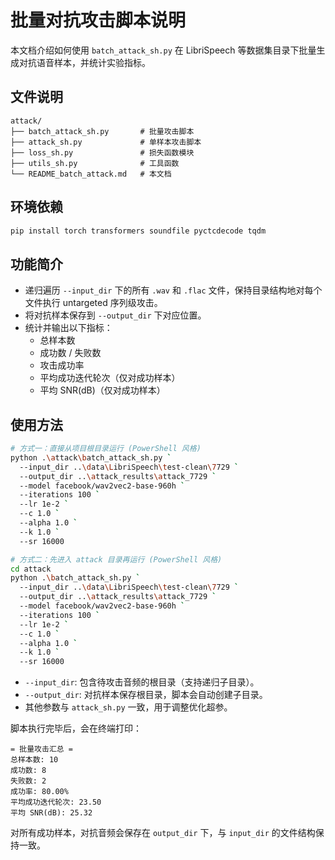# 批量对抗攻击脚本说明

本文档介绍如何使用 `batch_attack_sh.py` 在 LibriSpeech 等数据集目录下批量生成对抗语音样本，并统计实验指标。

## 文件说明

```
attack/
├── batch_attack_sh.py       # 批量攻击脚本
├── attack_sh.py             # 单样本攻击脚本
├── loss_sh.py               # 损失函数模块
├── utils_sh.py              # 工具函数
└── README_batch_attack.md   # 本文档
```

## 环境依赖

```bash
pip install torch transformers soundfile pyctcdecode tqdm
```

## 功能简介

- 递归遍历 `--input_dir` 下的所有 `.wav` 和 `.flac` 文件，保持目录结构地对每个文件执行 untargeted 序列级攻击。  
- 将对抗样本保存到 `--output_dir` 下对应位置。  
- 统计并输出以下指标：  
  - 总样本数  
  - 成功数 / 失败数  
  - 攻击成功率  
  - 平均成功迭代轮次（仅对成功样本）  
  - 平均 SNR(dB)（仅对成功样本）  

## 使用方法

```bash
# 方式一：直接从项目根目录运行 (PowerShell 风格)
python .\attack\batch_attack_sh.py `
  --input_dir ..\data\LibriSpeech\test-clean\7729 `
  --output_dir ..\attack_results\attack_7729 `
  --model facebook/wav2vec2-base-960h `
  --iterations 100 `
  --lr 1e-2 `
  --c 1.0 `
  --alpha 1.0 `
  --k 1.0 `
  --sr 16000
```

```bash
# 方式二：先进入 attack 目录再运行 (PowerShell 风格)
cd attack
python .\batch_attack_sh.py `
  --input_dir ..\data\LibriSpeech\test-clean\7729 `
  --output_dir ..\attack_results\attack_7729 `
  --model facebook/wav2vec2-base-960h `
  --iterations 100 `
  --lr 1e-2 `
  --c 1.0 `
  --alpha 1.0 `
  --k 1.0 `
  --sr 16000
```
- `--input_dir`: 包含待攻击音频的根目录（支持递归子目录）。  
- `--output_dir`: 对抗样本保存根目录，脚本会自动创建子目录。  
- 其他参数与 `attack_sh.py` 一致，用于调整优化超参。

脚本执行完毕后，会在终端打印：  
```
= 批量攻击汇总 =  
总样本数: 10  
成功数: 8  
失败数: 2  
成功率: 80.00%  
平均成功迭代轮次: 23.50  
平均 SNR(dB): 25.32  
```  

对所有成功样本，对抗音频会保存在 `output_dir` 下，与 `input_dir` 的文件结构保持一致。
